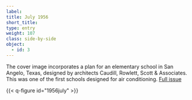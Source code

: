 ```yaml
---
label: 
title: July 1956
short_title:
type: entry
weight: 107
class: side-by-side
object:
  - id: 3
---
```


The cover image incorporates a plan for an elementary school in San Angelo, Texas, designed by architects Caudill, Rowlett, Scott & Associates. This was one of the first schools designed for air conditioning.
[Full issue](https://usmodernist.org/AF/AF-1956-07.PDF)

{{< q-figure id="1956july" >}}
